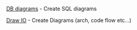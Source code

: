 [DB diagrams](https://dbdiagram.io) - Create SQL diagrams

[Draw IO](https://app.diagrams.net) - Create Diagrams (arch, code flow etc...)
